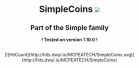 ﻿<h1 align="center">SimpleCoins <a href="https://poggit.pmmp.io/p/SimpleCoins"><img src="https://poggit.pmmp.io/shield.state/SimpleCoins"></a> </h1>
 <h2 align="center">Part of the Simple family</h2>

<p align="center"> <b>! Tested on version 1.10.0 ! </b></p> <br>

<center> [![HitCount](http://hits.dwyl.io/MCPEATECH/SimpleCoins.svg)](http://hits.dwyl.io/MCPEATECH/SimpleCoins) </center>
